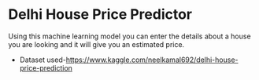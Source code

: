 # Delhi House Price Predictor
Using this machine learning model you can enter the details about a house you are looking and it will give you an estimated price.
 * Dataset used-https://www.kaggle.com/neelkamal692/delhi-house-price-prediction
